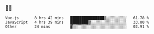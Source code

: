 ### 👨‍💻

<!--START_SECTION:waka-->

```text
Vue.js       8 hrs 42 mins   ███████████████▒░░░░░░░░░   61.78 %
JavaScript   4 hrs 39 mins   ████████▒░░░░░░░░░░░░░░░░   33.00 %
Other        24 mins         ▓░░░░░░░░░░░░░░░░░░░░░░░░   02.91 %
```

<!--END_SECTION:waka-->
